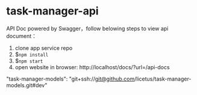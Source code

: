 # task-manager-api

API Doc powered by Swagger，follow belowing steps to view api document：

1. clone app service repo
2. $`npm install`
3. $`npm start`
4. open website in browser: http://localhost/docs/?url=/api-docs

"task-manager-models": "git+ssh://git@github.com/licetus/task-manager-models.git#dev"
